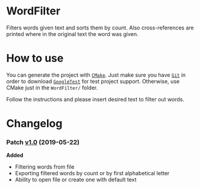 # WordFilter
Filters words given text and sorts them by count. Also cross-references are printed where in the original text the word was given.

# How to use
You can generate the project with [`CMake`](https://cmake.org/download/). Just make sure you have [`Git`](https://git-scm.com/download/) in order to download [`GoogleTest`](https://github.com/google/googletest) for test project support. Otherwise, use CMake just in the `WordFilter/` folder.

Follow the instructions and please insert desired text to filter out words.

# Changelog
### Patch [v1.0](https://github.com/abelzis/WordFilter/releases/tag/v1.0) (2019-05-22)
**Added**
  - Filtering words from file
  - Exporting filtered words by count or by first alphabetical letter
  - Ability to open file or create one with default text
